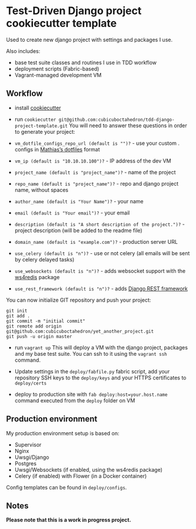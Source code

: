 # Test-Driven Django project cookiecutter template

Used to create new django project with settings and packages I use.

Also includes:
- base test suite classes and routines I use in TDD workflow
- deployment scripts (Fabric-based)
- Vagrant-managed development VM

Workflow
--------
- install [cookiecutter](https://github.com/audreyr/cookiecutter)

- run `cookiecutter git@github.com:cubicuboctahedron/tdd-django-project-template.git`
 You will need to answer these questions in order to generate your project:
 - `vm_dotfile_configs_repo_url (default is "")?` - use your custom . configs in [Mathias’s dotfiles](https://github.com/mathiasbynens/dotfiles) format
 - `vm_ip (default is "10.10.10.100")?` - IP address of the dev VM
 - `project_name (default is "project_name")?` - name of the project
 - `repo_name (default is "project_name")?` - repo and django project name, without spaces
 - `author_name (default is "Your Name")?` - your name
 - `email (default is "Your email")?` - your email
 - `description (default is "A short description of the project.")?` - project description (will be added to the readme file)
 - `domain_name (default is "example.com")?` - production server URL
 - `use_celery (default is "n")?` - use or not celery (all emails will be sent by celery delayed tasks)
 - `use_websockets (default is "n")?` - adds websocket support with the [ws4redis](https://github.com/jrief/django-websocket-redis) package
 - `use_rest_framework (default is "n")?`  - adds [Django REST framework](https://github.com/tomchristie/django-rest-framework)
    
 You can now initialize GIT repository and push your project:

 ```
 git init
 git add .
 git commit -m "initial commit"
 git remote add origin git@github.com:cubicuboctahedron/yet_another_project.git
 git push -u origin master
 ```

- run `vagrant up`
 This will deploy a VM with the django project, packages and my base test suite. 
 You can ssh to it using the `vagrant ssh` command.

- Update settings in the `deploy/fabfile.py` fabric script, add your repository SSH keys to the `deploy/keys` and your HTTPS certificates to `deploy/certs`

- deploy to production site with `fab deploy:host=your.host.name` command executed from the `deploy` folder on VM

Production environment
----------------------
My production environment setup is based on:
- Supervisor
- Nginx
- Uwsgi/Django
- Postgres
- Uwsgi/Websockets (if enabled, using the ws4redis package)
- Celery (if enabled) with Flower (in a Docker container)

Config templates can be found in `deploy/configs`.

Notes
-----
**Please note that this is a work in progress project.**
